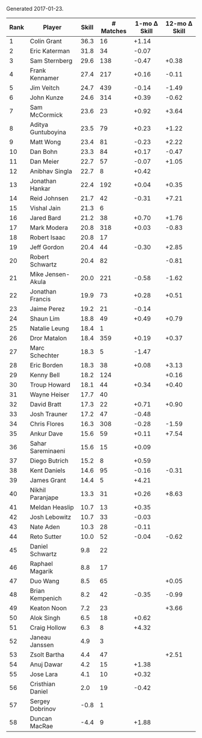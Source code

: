 Generated 2017-01-23.

| Rank | Player             | Skill | # Matches | 1-mo Δ Skill | 12-mo Δ Skill |
|------|--------------------|-------|-----------|--------------|---------------|
|    1 | Colin Grant        |  36.3 |        16 |        +1.14 |               |
|    2 | Eric Katerman      |  31.8 |        34 |        -0.07 |               |
|    3 | Sam Sternberg      |  29.6 |       138 |        -0.47 |         +0.38 |
|    4 | Frank Kennamer     |  27.4 |       217 |        +0.16 |         -0.11 |
|    5 | Jim Veitch         |  24.7 |       439 |        -0.14 |         -1.49 |
|    6 | John Kunze         |  24.6 |       314 |        +0.39 |         -0.62 |
|    7 | Sam McCormick      |  23.6 |        23 |        +0.92 |         +3.64 |
|    8 | Aditya Guntuboyina |  23.5 |        79 |        +0.23 |         +1.22 |
|    9 | Matt Wong          |  23.4 |        81 |        -0.23 |         +2.22 |
|   10 | Dan Bohn           |  23.3 |        84 |        +0.17 |         -0.47 |
|   11 | Dan Meier          |  22.7 |        57 |        -0.07 |         +1.05 |
|   12 | Anibhav Singla     |  22.7 |         8 |        +0.42 |               |
|   13 | Jonathan Hankar    |  22.4 |       192 |        +0.04 |         +0.35 |
|   14 | Reid Johnsen       |  21.7 |        42 |        -0.31 |         +7.21 |
|   15 | Vishal Jain        |  21.3 |         6 |              |               |
|   16 | Jared Bard         |  21.2 |        38 |        +0.70 |         +1.76 |
|   17 | Mark Modera        |  20.8 |       318 |        +0.03 |         -0.83 |
|   18 | Robert Isaac       |  20.8 |        17 |              |               |
|   19 | Jeff Gordon        |  20.4 |        44 |        -0.30 |         +2.85 |
|   20 | Robert Schwartz    |  20.4 |        82 |              |         -0.81 |
|   21 | Mike Jensen-Akula  |  20.0 |       221 |        -0.58 |         -1.62 |
|   22 | Jonathan Francis   |  19.9 |        73 |        +0.28 |         +0.51 |
|   23 | Jaime Perez        |  19.2 |        21 |        -0.14 |               |
|   24 | Shaun Lim          |  18.8 |        49 |        +0.49 |         +0.79 |
|   25 | Natalie Leung      |  18.4 |         1 |              |               |
|   26 | Dror Matalon       |  18.4 |       359 |        +0.19 |         +0.37 |
|   27 | Marc Schechter     |  18.3 |         5 |        -1.47 |               |
|   28 | Eric Borden        |  18.3 |        38 |        +0.08 |         +3.13 |
|   29 | Kenny Bell         |  18.2 |       124 |              |         +0.16 |
|   30 | Troup Howard       |  18.1 |        44 |        +0.34 |         +0.40 |
|   31 | Wayne Heiser       |  17.7 |        40 |              |               |
|   32 | David Bratt        |  17.3 |        22 |        +0.71 |         +0.90 |
|   33 | Josh Trauner       |  17.2 |        47 |        -0.48 |               |
|   34 | Chris Flores       |  16.3 |       308 |        -0.28 |         -1.59 |
|   35 | Ankur Dave         |  15.6 |        59 |        +0.11 |         +7.54 |
|   36 | Sahar Sareminaeni  |  15.6 |        15 |        +0.09 |               |
|   37 | Diego Butrich      |  15.2 |         8 |        +0.59 |               |
|   38 | Kent Daniels       |  14.6 |        95 |        -0.16 |         -0.31 |
|   39 | James Grant        |  14.4 |         5 |        +4.21 |               |
|   40 | Nikhil Paranjape   |  13.3 |        31 |        +0.26 |         +8.63 |
|   41 | Meldan Heaslip     |  10.7 |        13 |        +0.35 |               |
|   42 | Josh Lebowitz      |  10.7 |        33 |        -0.03 |               |
|   43 | Nate Aden          |  10.3 |        28 |        -0.11 |               |
|   44 | Reto Sutter        |  10.0 |        52 |        -0.04 |         -0.62 |
|   45 | Daniel Schwartz    |   9.8 |        22 |              |               |
|   46 | Raphael Magarik    |   8.8 |        17 |              |               |
|   47 | Duo Wang           |   8.5 |        65 |              |         +0.05 |
|   48 | Brian Kempenich    |   8.2 |        42 |        -0.35 |         -0.99 |
|   49 | Keaton Noon        |   7.2 |        23 |              |         +3.66 |
|   50 | Alok Singh         |   6.5 |        18 |        +0.62 |               |
|   51 | Craig Hollow       |   6.3 |         8 |        +4.32 |               |
|   52 | Janeau Janssen     |   4.9 |         3 |              |               |
|   53 | Zsolt Bartha       |   4.4 |        47 |              |         +2.51 |
|   54 | Anuj Dawar         |   4.2 |        15 |        +1.38 |               |
|   55 | Jose Lara          |   4.1 |        10 |        +0.32 |               |
|   56 | Cristhian Daniel   |   2.0 |        19 |        -0.42 |               |
|   57 | Sergey Dobrinov    |  -0.8 |         1 |              |               |
|   58 | Duncan MacRae      |  -4.4 |         9 |        +1.88 |               |